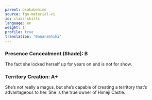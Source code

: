 ```yaml
---
parent: osakabehime
source: fgo-material-vi
id: class-skills
language: en
weight: 1
profile: true
translation: "BananaShiki"
---
```


### Presence Concealment (Shade): B

The fact she locked herself up for years on end is not for show.

### Territory Creation: A+

She’s not really a magus, but she’s capable of creating a territory that’s advantageous to her.
She is the true owner of Himeji Castle.
